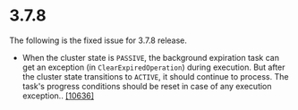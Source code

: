 
# 3.7.8

The following is the fixed issue for 3.7.8 release.

- When the cluster state is `PASSIVE`, the background expiration task can get an exception (in `ClearExpiredOperation`) during execution. But after the cluster state transitions to `ACTIVE`, it should continue to process. The task's progress conditions should be reset in case of any execution exception.. <a href="https://github.com/hazelcast/hazelcast/pull/10636" target="_blank">[10636]</a>